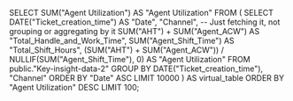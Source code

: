 SELECT 
  SUM("Agent Utilization") AS "Agent Utilization"
FROM (
  SELECT 
    DATE("Ticket_creation_time") AS "Date",
    "Channel",  -- Just fetching it, not grouping or aggregating by it
    SUM("AHT") + SUM("Agent_ACW") AS "Total_Handle_and_Work_Time",
    SUM("Agent_Shift_Time") AS "Total_Shift_Hours",
    (SUM("AHT") + SUM("Agent_ACW")) / NULLIF(SUM("Agent_Shift_Time"), 0) AS "Agent Utilization"
  FROM 
    public."Key-insight-data-2"
  GROUP BY 
    DATE("Ticket_creation_time"), "Channel"
  ORDER BY 
    "Date" ASC
  LIMIT 10000
) AS virtual_table 
ORDER BY "Agent Utilization" DESC 
LIMIT 100;
